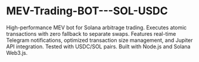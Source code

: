 # MEV-Trading-BOT---SOL-USDC
High-performance MEV bot for Solana arbitrage trading. Executes atomic transactions with zero fallback to separate swaps. Features real-time Telegram notifications, optimized transaction size management, and Jupiter API integration. Tested with USDC/SOL pairs. Built with Node.js and Solana Web3.js. 

